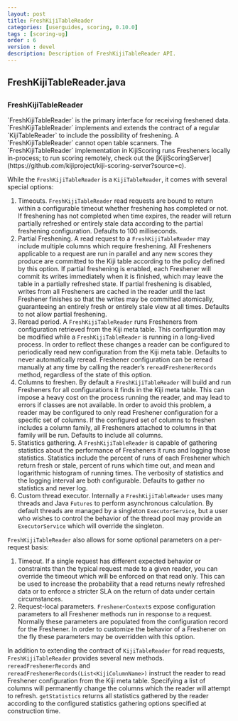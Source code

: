 ```yaml
---
layout: post
title: FreshKijiTableReader
categories: [userguides, scoring, 0.10.0]
tags : [scoring-ug]
order : 6
version : devel
description: Description of FreshKijiTableReader API.
---
```


<div id="accordion-container">
  <h2 class="accordion-header"> FreshKijiTableReader.java </h2>
    <div class="accordion-content">
    <script src="http://gist-it.appspot.com/github/kijiproject/kiji-scoring/raw/kiji-scoring-0.10.0/src/main/java/org/kiji/scoring/FreshKijiTableReader.java"> </script>
  </div>
</div>

<h3 style="margin-top:0px;padding-top:10px;"> FreshKijiTableReader </h3>
`FreshKijiTableReader` is the primary interface for receiving freshened data. `FreshKijiTableReader` implements and extends the contract of a regular `KijiTableReader` to include the possibility of freshening. A `FreshKijiTableReader` cannot open table scanners. The `FreshKijiTableReader` implementation in KijiScoring runs Fresheners locally in-process; to run scoring remotely, check out the [KijiScoringServer](https://github.com/kijiproject/kiji-scoring-server?source=c).

While the `FreshKijiTableReader` is a `KijiTableReader`, it comes with several special options:

1. Timeouts. `FreshKijiTableReader` read requests are bound to return within a configurable timeout whether freshening has completed or not. If freshening has not completed when time expires, the reader will return partially refreshed or entirely stale data according to the partial freshening configuration. Defaults to 100 milliseconds.
2. Partial Freshening. A read request to a `FreshKijiTableReader` may include multiple columns which require freshening. All Fresheners applicable to a request are run in parallel and any new scores they produce are committed to the Kiji table according to the policy defined by this option. If partial freshening is enabled, each Freshener will commit its writes immediately when it is finished, which may leave the table in a partially refreshed state. If partial freshening is disabled, writes from all Fresheners are cached in the reader until the last Freshener finishes so that the writes may be committed atomically, guaranteeing an entirely fresh or entirely stale view at all times. Defaults to not allow partial freshening.
3. Reread period. A `FreshKijiTableReader` runs Fresheners from configuration retrieved from the Kiji meta table. This configuration may be modified while a `FreshKijiTableReader` is running in a long-lived process. In order to reflect these changes a reader can be configured to periodically read new configuration from the Kiji meta table. Defaults to never automatically reread. Freshener configuration can be reread manually at any time by calling the reader’s `rereadFreshenerRecords` method, regardless of the state of this option.
4. Columns to freshen. By default a `FreshKijiTableReader` will build and run Fresheners for all configurations it finds in the Kiji meta table. This can impose a heavy cost on the process running the reader, and may lead to errors if classes are not available. In order to avoid this problem, a reader may be configured to only read Freshener configuration for a specific set of columns. If the configured set of columns to freshen includes a column family, all Fresheners attached to columns in that family will be run. Defaults to include all columns.
5. Statistics gathering. A `FreshKijiTableReader` is capable of gathering statistics about the performance of Fresheners it runs and logging those statistics. Statistics include the percent of runs of each Freshener which return fresh or stale, percent of runs which time out, and mean and logarithmic histogram of running times. The verbosity of statistics and the logging interval are both configurable. Defaults to gather no statistics and never log.
6. Custom thread executor. Internally a `FreshKijiTableReader` uses many threads and Java `Futures` to perform asynchronous calculation. By default threads are managed by a singleton `ExecutorService`, but a user who wishes to control the behavior of the thread pool may provide an `ExecutorService` which will override the singleton.

`FreshKijiTableReader` also allows for some optional parameters on a per-request basis:

1. Timeout. If a single request has different expected behavior or constraints than the typical request made to a given reader, you can override the timeout which will be enforced on that read only. This can be used to increase the probability that a read returns newly refreshed data or to enforce a stricter SLA on the return of data under certain circumstances.
2. Request-local parameters. `FreshenerContext`s expose configuration parameters to all Freshener methods run in response to a request. Normally these parameters are populated from the configuration record for the Freshener. In order to customize the behavior of a Freshener on the fly these parameters may be overridden with this option.

In addition to extending the contract of `KijiTableReader` for read requests, `FreshKijiTableReader` provides several new methods. `rereadFreshenerRecords` and `rereadFreshenerRecords(List<KijiColumnName>)` instruct the reader to read Freshener configuration from the Kiji meta table. Specifying a list of columns will permanently change the columns which the reader will attempt to refresh. `getStatistics` returns all statistics gathered by the reader according to the configured statistics gathering options specified at construction time.
